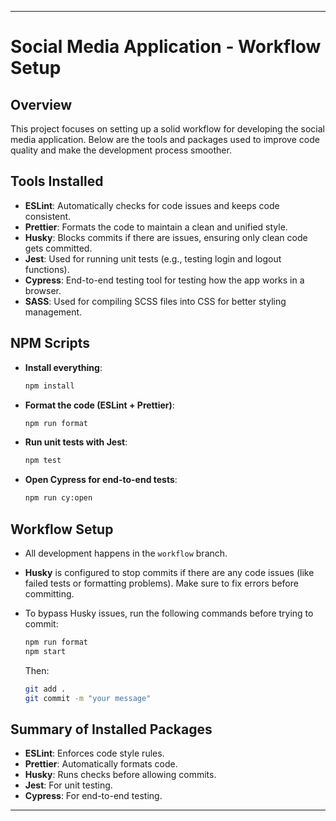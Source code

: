 
---

# Social Media Application - Workflow Setup

## Overview

This project focuses on setting up a solid workflow for developing the social media application. Below are the tools and packages used to improve code quality and make the development process smoother.

## Tools Installed

- **ESLint**: Automatically checks for code issues and keeps code consistent.
- **Prettier**: Formats the code to maintain a clean and unified style.
- **Husky**: Blocks commits if there are issues, ensuring only clean code gets committed.
- **Jest**: Used for running unit tests (e.g., testing login and logout functions).
- **Cypress**: End-to-end testing tool for testing how the app works in a browser.
- **SASS**: Used for compiling SCSS files into CSS for better styling management.

## NPM Scripts

- **Install everything**:
  ```bash
  npm install
  ```

- **Format the code (ESLint + Prettier)**:
  ```bash
  npm run format
  ```

- **Run unit tests with Jest**:
  ```bash
  npm test
  ```

- **Open Cypress for end-to-end tests**:
  ```bash
  npm run cy:open
  ```

## Workflow Setup

- All development happens in the `workflow` branch. 
- **Husky** is configured to stop commits if there are any code issues (like failed tests or formatting problems). Make sure to fix errors before committing.
- To bypass Husky issues, run the following commands before trying to commit:
  ```bash
  npm run format
  npm start
  ```

  Then:
  ```bash
  git add .
  git commit -m "your message"
  ```

## Summary of Installed Packages

- **ESLint**: Enforces code style rules.
- **Prettier**: Automatically formats code.
- **Husky**: Runs checks before allowing commits.
- **Jest**: For unit testing.
- **Cypress**: For end-to-end testing.


---

